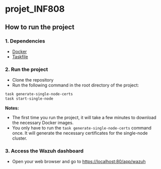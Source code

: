 # projet_INF808

## How to run the project

### 1. Dependencies

- [Docker](https://docs.docker.com/get-docker/)
- [Taskfile](https://taskfile.dev/installation/)

### 2. Run the project

- Clone the repository
- Run the following command in the root directory of the project:

```bash
task generate-single-node-certs
task start-single-node
```

**Notes:**

- The first time you run the project, it will take a few minutes to download the necessary Docker images.
- You only have to run the `task generate-single-node-certs` command once. It will generate the necessary certificates for the single-node cluster.

### 3. Access the Wazuh dashboard

- Open your web browser and go to [https://localhost:80/app/wazuh](https://localhost:80/app/wazuh)
